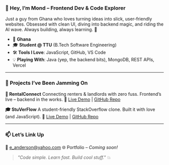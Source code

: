 ### 👋 Hey, I’m Mond – Frontend Dev & Code Explorer

Just a guy from Ghana who loves turning ideas into slick, user-friendly websites. Obsessed with clean UI, diving into backend magic, and riding the AI wave. Always building, always learning. 🚀

- 📍 **Ghana**
- 🎓 **Student @ TTU** (B.Tech Software Engineering) 
- 🛠️ **Tools I Love**: JavaScript, GitHub, VS Code
- 💡 **Playing With**: Java (yep, the backend bits), MongoDB, REST APIs, Vercel



---

### 🚧 Projects I’ve Been Jamming On

**🏡 RentalConnect**
Connecting renters & landlords with zero fuss. Frontend’s live – backend in the works.
🔗 [Live Demo](https://rentalconnect.vercel.app) | [GitHub Repo](https://github.com/e-mond/rental.connect)

**🎓 StuVerFlow**
A student-friendly StackOverflow clone. Built it with love (and JavaScript).
🔗 [Live Demo](https://stuverflow.vercel.app) | [GitHub Repo](https://github.com/e-mond/StuVerFlow)

---

### 📫 Let’s Link Up

📧 [e\_anderson@yahoo.com](mailto:e_anderson@yahoo.com)
🌐 Portfolio – *Coming soon!*


> *"Code simple. Learn fast. Build cool stuff."* 💥


